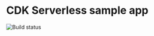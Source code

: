 # CDK Serverless sample app

![Build status](https://github.com/harshit9715/cdk-serverless-apig-lambda/actions/workflows/build.yml/badge.svg "GitHub Actions Build Status")
